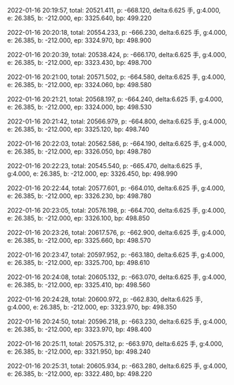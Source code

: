 2022-01-16 20:19:57, total: 20521.411, p: -668.120, delta:6.625 手, g:4.000, e: 26.385, b: -212.000, ep: 3325.640, bp: 499.220

2022-01-16 20:20:18, total: 20554.233, p: -666.230, delta:6.625 手, g:4.000, e: 26.385, b: -212.000, ep: 3324.970, bp: 498.900

2022-01-16 20:20:39, total: 20538.424, p: -666.170, delta:6.625 手, g:4.000, e: 26.385, b: -212.000, ep: 3323.430, bp: 498.700

2022-01-16 20:21:00, total: 20571.502, p: -664.580, delta:6.625 手, g:4.000, e: 26.385, b: -212.000, ep: 3324.060, bp: 498.580

2022-01-16 20:21:21, total: 20568.197, p: -664.240, delta:6.625 手, g:4.000, e: 26.385, b: -212.000, ep: 3324.000, bp: 498.530

2022-01-16 20:21:42, total: 20566.979, p: -664.800, delta:6.625 手, g:4.000, e: 26.385, b: -212.000, ep: 3325.120, bp: 498.740

2022-01-16 20:22:03, total: 20562.586, p: -664.190, delta:6.625 手, g:4.000, e: 26.385, b: -212.000, ep: 3326.050, bp: 498.780

2022-01-16 20:22:23, total: 20545.540, p: -665.470, delta:6.625 手, g:4.000, e: 26.385, b: -212.000, ep: 3326.450, bp: 498.990

2022-01-16 20:22:44, total: 20577.601, p: -664.010, delta:6.625 手, g:4.000, e: 26.385, b: -212.000, ep: 3326.230, bp: 498.780

2022-01-16 20:23:05, total: 20576.198, p: -664.700, delta:6.625 手, g:4.000, e: 26.385, b: -212.000, ep: 3326.100, bp: 498.850

2022-01-16 20:23:26, total: 20617.576, p: -662.900, delta:6.625 手, g:4.000, e: 26.385, b: -212.000, ep: 3325.660, bp: 498.570

2022-01-16 20:23:47, total: 20597.952, p: -663.180, delta:6.625 手, g:4.000, e: 26.385, b: -212.000, ep: 3325.700, bp: 498.610

2022-01-16 20:24:08, total: 20605.132, p: -663.070, delta:6.625 手, g:4.000, e: 26.385, b: -212.000, ep: 3325.410, bp: 498.560

2022-01-16 20:24:28, total: 20600.972, p: -662.830, delta:6.625 手, g:4.000, e: 26.385, b: -212.000, ep: 3323.970, bp: 498.350

2022-01-16 20:24:50, total: 20596.218, p: -663.230, delta:6.625 手, g:4.000, e: 26.385, b: -212.000, ep: 3323.970, bp: 498.400

2022-01-16 20:25:11, total: 20575.312, p: -663.970, delta:6.625 手, g:4.000, e: 26.385, b: -212.000, ep: 3321.950, bp: 498.240

2022-01-16 20:25:31, total: 20605.934, p: -663.280, delta:6.625 手, g:4.000, e: 26.385, b: -212.000, ep: 3322.480, bp: 498.220